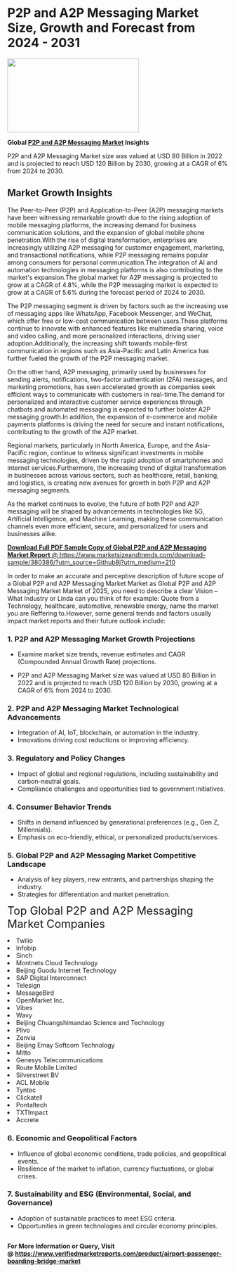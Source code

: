 <H1>P2P and A2P Messaging Market Size, Growth and Forecast from 2024 - 2031</H1><img class="aligncenter size-medium wp-image-584254" src="https://thirdeyenews.in/wp-content/uploads/2024/09/Global-Market-Research-300x168.jpeg" alt="" width="300" height="168" /><p><strong>Global&nbsp;<a href="https://www.marketsizeandtrends.com/download-sample/380386/?utm_source=Github8j?utm_medium=210">P2P and A2P Messaging Market</a> Insights</strong></p><p>P2P and A2P Messaging Market size was valued at USD 80 Billion in 2022 and is projected to reach USD 120 Billion by 2030, growing at a CAGR of 6% from 2024 to 2030.</p><p><h2>Market Growth Insights</h2> <p>The Peer-to-Peer (P2P) and Application-to-Peer (A2P) messaging markets have been witnessing remarkable growth due to the rising adoption of mobile messaging platforms, the increasing demand for business communication solutions, and the expansion of global mobile phone penetration.With the rise of digital transformation, enterprises are increasingly utilizing A2P messaging for customer engagement, marketing, and transactional notifications, while P2P messaging remains popular among consumers for personal communication.The integration of AI and automation technologies in messaging platforms is also contributing to the market's expansion.The global market for A2P messaging is projected to grow at a CAGR of 4.8%, while the P2P messaging market is expected to grow at a CAGR of 5.6% during the forecast period of 2024 to 2030.</p> <p><a href="download_link"></a></p> <p>The P2P messaging segment is driven by factors such as the increasing use of messaging apps like WhatsApp, Facebook Messenger, and WeChat, which offer free or low-cost communication between users.These platforms continue to innovate with enhanced features like multimedia sharing, voice and video calling, and more personalized interactions, driving user adoption.Additionally, the increasing shift towards mobile-first communication in regions such as Asia-Pacific and Latin America has further fueled the growth of the P2P messaging market.</p> <p>On the other hand, A2P messaging, primarily used by businesses for sending alerts, notifications, two-factor authentication (2FA) messages, and marketing promotions, has seen accelerated growth as companies seek efficient ways to communicate with customers in real-time.The demand for personalized and interactive customer service experiences through chatbots and automated messaging is expected to further bolster A2P messaging growth.In addition, the expansion of e-commerce and mobile payments platforms is driving the need for secure and instant notifications, contributing to the growth of the A2P market.</p> <p>Regional markets, particularly in North America, Europe, and the Asia-Pacific region, continue to witness significant investments in mobile messaging technologies, driven by the rapid adoption of smartphones and internet services.Furthermore, the increasing trend of digital transformation in businesses across various sectors, such as healthcare, retail, banking, and logistics, is creating new avenues for growth in both P2P and A2P messaging segments.</p> <p>As the market continues to evolve, the future of both P2P and A2P messaging will be shaped by advancements in technologies like 5G, Artificial Intelligence, and Machine Learning, making these communication channels even more efficient, secure, and personalized for users and businesses alike.</p> <p><a href="download_link"></p><p><span class=""><strong>Download Full PDF Sample Copy of Global P2P and A2P Messaging Market Report</strong> @ <a href="https://www.marketsizeandtrends.com/download-sample/380386/?utm_source=Github8j?utm_medium=210" target="_blank">https://www.marketsizeandtrends.com/download-sample/380386/?utm_source=Github8j?utm_medium=210</a></span></p><p>In order to make an accurate and perceptive description of future scope of a Global&nbsp;P2P and A2P Messaging Market Market as Global&nbsp;P2P and A2P Messaging Market Market of 2025, you need to describe a clear Vision &ndash; What Industry or Linda can you think of for example: Quote from a Technology, healthcare, automotive, renewable energy, name the market you are Reffering to.However, some general trends and factors usually impact market reports and their future outlook include:</p><h3>1.&nbsp;<strong>P2P and A2P Messaging Market Growth Projections</strong></h3><ul><li>Examine market size trends, revenue estimates and CAGR (Compounded Annual Growth Rate) projections.</li><li><p>P2P and A2P Messaging Market size was valued at USD 80 Billion in 2022 and is projected to reach USD 120 Billion by 2030, growing at a CAGR of 6% from 2024 to 2030.</p></li></ul><h3>2.&nbsp;<strong>P2P and A2P Messaging Market Technological Advancements</strong></h3><ul><li>Integration of AI, IoT, blockchain, or automation in the industry.</li><li>Innovations driving cost reductions or improving efficiency.</li></ul><h3>3.&nbsp;<strong>Regulatory and Policy Changes</strong></h3><ul><li>Impact of global and regional regulations, including sustainability and carbon-neutral goals.</li><li>Compliance challenges and opportunities tied to government initiatives.</li></ul><h3>4.&nbsp;<strong>Consumer Behavior Trends</strong></h3><ul><li>Shifts in demand influenced by generational preferences (e.g., Gen Z, Millennials).</li><li>Emphasis on eco-friendly, ethical, or personalized products/services.</li></ul><h3>5.&nbsp;<strong>Global P2P and A2P Messaging Market Competitive Landscape</strong></h3><ul><li>Analysis of key players, new entrants, and partnerships shaping the industry.</li><li>Strategies for differentiation and market penetration.</li></ul><p data-pm-slice="1 1 []"><span style="color: inherit; font-family: inherit; font-size: 25px;">Top Global P2P and A2P Messaging Market Companies</span></p><div class="" data-test-id=""><p><li>Twilio</li><li> Infobip</li><li> Sinch</li><li> Montnets Cloud Technology</li><li> Beijing Guodu Internet Technology</li><li> SAP Digital Interconnect</li><li> Telesign</li><li> MessageBird</li><li> OpenMarket Inc.</li><li> Vibes</li><li> Wavy</li><li> Beijing Chuangshimandao Science and Technology</li><li> Plivo</li><li> Zenvia</li><li> Beijing Emay Softcom Technology</li><li> Mitto</li><li> Genesys Telecommunications</li><li> Route Mobile Limited</li><li> Silverstreet BV</li><li> ACL Mobile</li><li> Tyntec</li><li> Clickatell</li><li> Pontaltech</li><li> TXTImpact</li><li> Accrete</li></p></div><h3>6.&nbsp;<strong>Economic and Geopolitical Factors</strong></h3><ul><li>Influence of global economic conditions, trade policies, and geopolitical events.</li><li>Resilience of the market to inflation, currency fluctuations, or global crises.</li></ul><h3>7.&nbsp;<strong>Sustainability and ESG (Environmental, Social, and Governance)</strong></h3><ul><li>Adoption of sustainable practices to meet ESG criteria.</li><li>Opportunities in green technologies and circular economy principles.</li></ul><h2><strong style="font-size: 14px;">For More Information or Query, Visit @&nbsp;</strong><a style="background-color: #ffffff; font-size: 14px;" href="https://www.marketsizeandtrends.com/report/p2p-and-a2p-messaging-market/" target="_blank">https://www.verifiedmarketreports.com/product/airport-passenger-boarding-bridge-market</a></h2>